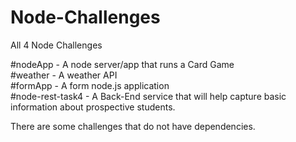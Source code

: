 # Node-Challenges
All 4 Node Challenges

#nodeApp - A node server/app that runs a Card Game<br/>
#weather - A weather API <br/>
#formApp - A form node.js application<br/>
#node-rest-task4 - A Back-End service that will help capture basic information about prospective students.

There are some challenges that do not have dependencies.<br/>

